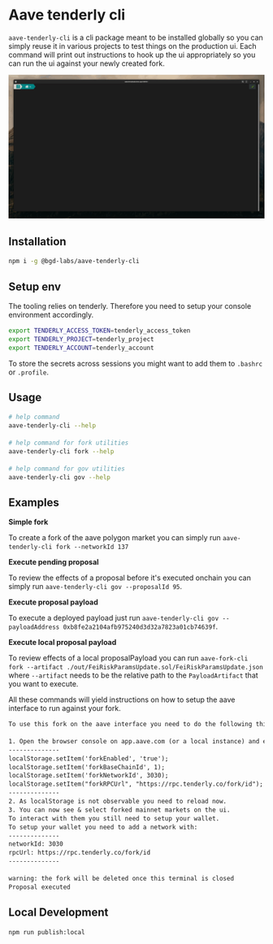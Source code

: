 # Aave tenderly cli

`aave-tenderly-cli` is a cli package meant to be installed globally so you can simply reuse it in various projects to test things on the production ui. Each command will print out instructions to hook up the ui appropriately so you can run the ui against your newly created fork.

![CLI](./cli.gif)

## Installation

```sh
npm i -g @bgd-labs/aave-tenderly-cli
```

## Setup env

The tooling relies on tenderly. Therefore you need to setup your console environment accordingly.

```sh
export TENDERLY_ACCESS_TOKEN=tenderly_access_token
export TENDERLY_PROJECT=tenderly_project
export TENDERLY_ACCOUNT=tenderly_account
```

To store the secrets across sessions you might want to add them to `.bashrc` or `.profile`.

## Usage

```sh
# help command
aave-tenderly-cli --help

# help command for fork utilities
aave-tenderly-cli fork --help

# help command for gov utilities
aave-tenderly-cli gov --help
```

## Examples

**Simple fork**

To create a fork of the aave polygon market you can simply run `aave-tenderly-cli fork --networkId 137`

**Execute pending proposal**

To review the effects of a proposal before it's executed onchain you can simply run `aave-tenderly-cli gov --proposalId 95`.

**Execute proposal payload**

To execute a deployed payload just run `aave-tenderly-cli gov --payloadAddress 0xb8fe2a2104afb975240d3d32a7823a01cb74639f`.

**Execute local proposal payload**

To review effects of a local proposalPayload you can run `aave-fork-cli fork --artifact ./out/FeiRiskParamsUpdate.sol/FeiRiskParamsUpdate.json` where `--artifact` needs to be the relative path to the `PayloadArtifact` that you want to execute.

All these commands will yield instructions on how to setup the aave interface to run against your fork.

```txt
To use this fork on the aave interface you need to do the following things.

1. Open the browser console on app.aave.com (or a local instance) and enter
--------------
localStorage.setItem('forkEnabled', 'true');
localStorage.setItem('forkBaseChainId', 1);
localStorage.setItem('forkNetworkId', 3030);
localStorage.setItem("forkRPCUrl", "https://rpc.tenderly.co/fork/id");
--------------
2. As localStorage is not observable you need to reload now.
3. You can now see & select forked mainnet markets on the ui.
To interact with them you still need to setup your wallet.
To setup your wallet you need to add a network with:
--------------
networkId: 3030
rpcUrl: https://rpc.tenderly.co/fork/id
--------------

warning: the fork will be deleted once this terminal is closed
Proposal executed
```

## Local Development

```sh
npm run publish:local
```
